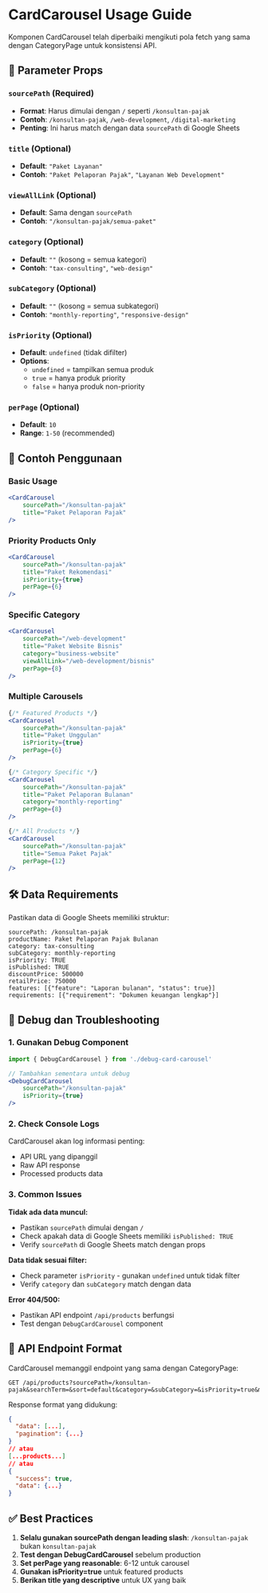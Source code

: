 # CardCarousel Usage Guide

Komponen CardCarousel telah diperbaiki mengikuti pola fetch yang sama dengan CategoryPage untuk konsistensi API.

## 🔧 Parameter Props

### `sourcePath` (Required)
- **Format**: Harus dimulai dengan `/` seperti `/konsultan-pajak`
- **Contoh**: `/konsultan-pajak`, `/web-development`, `/digital-marketing`
- **Penting**: Ini harus match dengan data `sourcePath` di Google Sheets

### `title` (Optional)
- **Default**: `"Paket Layanan"`
- **Contoh**: `"Paket Pelaporan Pajak"`, `"Layanan Web Development"`

### `viewAllLink` (Optional)
- **Default**: Sama dengan `sourcePath`
- **Contoh**: `"/konsultan-pajak/semua-paket"`

### `category` (Optional)
- **Default**: `""` (kosong = semua kategori)
- **Contoh**: `"tax-consulting"`, `"web-design"`

### `subCategory` (Optional)
- **Default**: `""` (kosong = semua subkategori)
- **Contoh**: `"monthly-reporting"`, `"responsive-design"`

### `isPriority` (Optional)
- **Default**: `undefined` (tidak difilter)
- **Options**: 
  - `undefined` = tampilkan semua produk
  - `true` = hanya produk priority
  - `false` = hanya produk non-priority

### `perPage` (Optional)
- **Default**: `10`
- **Range**: `1-50` (recommended)

## 📝 Contoh Penggunaan

### Basic Usage
```jsx
<CardCarousel 
    sourcePath="/konsultan-pajak"
    title="Paket Pelaporan Pajak"
/>
```

### Priority Products Only
```jsx
<CardCarousel 
    sourcePath="/konsultan-pajak"
    title="Paket Rekomendasi"
    isPriority={true}
    perPage={6}
/>
```

### Specific Category
```jsx
<CardCarousel 
    sourcePath="/web-development"
    title="Paket Website Bisnis"
    category="business-website"
    viewAllLink="/web-development/bisnis"
    perPage={8}
/>
```

### Multiple Carousels
```jsx
{/* Featured Products */}
<CardCarousel 
    sourcePath="/konsultan-pajak"
    title="Paket Unggulan"
    isPriority={true}
    perPage={6}
/>

{/* Category Specific */}
<CardCarousel 
    sourcePath="/konsultan-pajak"
    title="Paket Pelaporan Bulanan"
    category="monthly-reporting"
    perPage={8}
/>

{/* All Products */}
<CardCarousel 
    sourcePath="/konsultan-pajak"
    title="Semua Paket Pajak"
    perPage={12}
/>
```

## 🛠 Data Requirements

Pastikan data di Google Sheets memiliki struktur:

```
sourcePath: /konsultan-pajak
productName: Paket Pelaporan Pajak Bulanan
category: tax-consulting
subCategory: monthly-reporting
isPriority: TRUE
isPublished: TRUE
discountPrice: 500000
retailPrice: 750000
features: [{"feature": "Laporan bulanan", "status": true}]
requirements: [{"requirement": "Dokumen keuangan lengkap"}]
```

## 🐛 Debug dan Troubleshooting

### 1. Gunakan Debug Component
```jsx
import { DebugCardCarousel } from './debug-card-carousel'

// Tambahkan sementara untuk debug
<DebugCardCarousel 
    sourcePath="/konsultan-pajak"
    isPriority={true}
/>
```

### 2. Check Console Logs
CardCarousel akan log informasi penting:
- API URL yang dipanggil
- Raw API response
- Processed products data

### 3. Common Issues

**Tidak ada data muncul:**
- Pastikan `sourcePath` dimulai dengan `/`
- Check apakah data di Google Sheets memiliki `isPublished: TRUE`
- Verify `sourcePath` di Google Sheets match dengan props

**Data tidak sesuai filter:**
- Check parameter `isPriority` - gunakan `undefined` untuk tidak filter
- Verify `category` dan `subCategory` match dengan data

**Error 404/500:**
- Pastikan API endpoint `/api/products` berfungsi
- Test dengan `DebugCardCarousel` component

## 🔄 API Endpoint Format

CardCarousel memanggil endpoint yang sama dengan CategoryPage:
```
GET /api/products?sourcePath=/konsultan-pajak&searchTerm=&sort=default&category=&subCategory=&isPriority=true&minPrice=0&maxPrice=999999999&page=1&perPage=10
```

Response format yang didukung:
```json
{
  "data": [...],
  "pagination": {...}
}
// atau
[...products...]
// atau  
{
  "success": true,
  "data": {...}
}
```

## ✅ Best Practices

1. **Selalu gunakan sourcePath dengan leading slash**: `/konsultan-pajak` bukan `konsultan-pajak`
2. **Test dengan DebugCardCarousel** sebelum production
3. **Set perPage yang reasonable**: 6-12 untuk carousel
4. **Gunakan isPriority=true** untuk featured products
5. **Berikan title yang descriptive** untuk UX yang baik